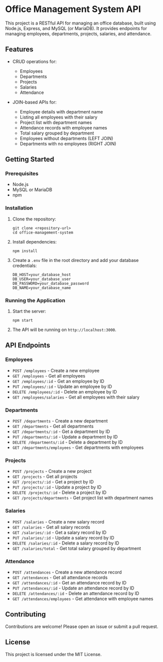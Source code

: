 # Office Management System API

This project is a RESTful API for managing an office database, built using Node.js, Express, and MySQL (or MariaDB). It provides endpoints for managing employees, departments, projects, salaries, and attendance.

## Features

- CRUD operations for:
  - Employees
  - Departments
  - Projects
  - Salaries
  - Attendance

- JOIN-based APIs for:
  - Employee details with department name
  - Listing all employees with their salary
  - Project list with department names
  - Attendance records with employee names
  - Total salary grouped by department
  - Employees without departments (LEFT JOIN)
  - Departments with no employees (RIGHT JOIN)

## Getting Started

### Prerequisites

- Node.js
- MySQL or MariaDB
- npm

### Installation

1. Clone the repository:
   ```
   git clone <repository-url>
   cd office-management-system
   ```

2. Install dependencies:
   ```
   npm install
   ```

3. Create a `.env` file in the root directory and add your database credentials:
   ```
   DB_HOST=your_database_host
   DB_USER=your_database_user
   DB_PASSWORD=your_database_password
   DB_NAME=your_database_name
   ```

### Running the Application

1. Start the server:
   ```
   npm start
   ```

2. The API will be running on `http://localhost:3000`.

## API Endpoints

### Employees
- `POST /employees` - Create a new employee
- `GET /employees` - Get all employees
- `GET /employees/:id` - Get an employee by ID
- `PUT /employees/:id` - Update an employee by ID
- `DELETE /employees/:id` - Delete an employee by ID
- `GET /employees/salaries` - Get all employees with their salary

### Departments
- `POST /departments` - Create a new department
- `GET /departments` - Get all departments
- `GET /departments/:id` - Get a department by ID
- `PUT /departments/:id` - Update a department by ID
- `DELETE /departments/:id` - Delete a department by ID
- `GET /departments/employees` - Get departments with employees

### Projects
- `POST /projects` - Create a new project
- `GET /projects` - Get all projects
- `GET /projects/:id` - Get a project by ID
- `PUT /projects/:id` - Update a project by ID
- `DELETE /projects/:id` - Delete a project by ID
- `GET /projects/departments` - Get project list with department names

### Salaries
- `POST /salaries` - Create a new salary record
- `GET /salaries` - Get all salary records
- `GET /salaries/:id` - Get a salary record by ID
- `PUT /salaries/:id` - Update a salary record by ID
- `DELETE /salaries/:id` - Delete a salary record by ID
- `GET /salaries/total` - Get total salary grouped by department

### Attendance
- `POST /attendances` - Create a new attendance record
- `GET /attendances` - Get all attendance records
- `GET /attendances/:id` - Get an attendance record by ID
- `PUT /attendances/:id` - Update an attendance record by ID
- `DELETE /attendances/:id` - Delete an attendance record by ID
- `GET /attendances/employees` - Get attendance with employee names

## Contributing

Contributions are welcome! Please open an issue or submit a pull request.

## License

This project is licensed under the MIT License.